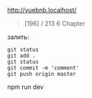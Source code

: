 http://vuebnb.localhost/

> [196] / 213 6 Chapter

залить:
```
git status
git add .
git status
git commit -m 'comment'
git push origin master
```

npm run dev
